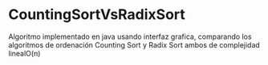 # CountingSortVsRadixSort
Algoritmo implementado en java usando interfaz grafica, comparando los algoritmos de ordenación Counting Sort y Radix Sort ambos de complejidad linealO(n)

